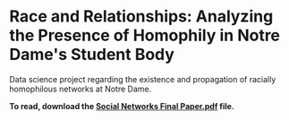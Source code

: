 # Race and Relationships: Analyzing the Presence of Homophily in Notre Dame's Student Body
Data science project regarding the existence and propagation of racially homophilous networks at Notre Dame. 

**To read, download the [Social Networks Final Paper.pdf](https://github.com/roccoperi/Net-Health-Project/blob/main/README.md) file.**
